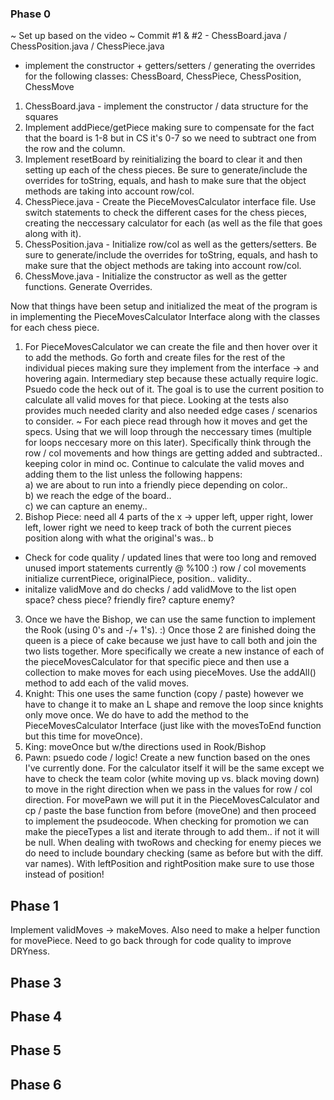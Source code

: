 ### Phase 0 
~ Set up based on the video ~
Commit #1 & #2 - ChessBoard.java / ChessPosition.java / ChessPiece.java
- implement the constructor + getters/setters / generating the overrides for the following classes: 
ChessBoard, ChessPiece, ChessPosition, ChessMove
1) ChessBoard.java - implement the constructor / data structure for the squares
2) Implement addPiece/getPiece making sure to compensate for the fact that the board is 1-8 but in 
CS it's 0-7 so we need to subtract one from the row and the column.
3) Implement resetBoard by reinitializing the board to clear it and then setting up each of the chess
pieces. Be sure to generate/include the overrides for toString, equals, and hash to make sure that the 
object methods are taking into account row/col.
4) ChessPiece.java - Create the PieceMovesCalculator interface file. Use switch statements to check the
different cases for the chess pieces, creating the neccessary calculator for each (as well as the
file that goes along with it). 
5) ChessPosition.java - Initialize row/col as well as the getters/setters. Be sure to generate/include the 
overrides for toString, equals, and hash to make sure that the object methods are taking into account row/col.
6) ChessMove.java - Initialize the constructor as well as the getter functions. Generate Overrides.

Now that things have been setup and initialized the meat of the program is in implementing the PieceMovesCalculator 
Interface along with the classes for each chess piece.

1) For PieceMovesCalculator we can create the file and then hover over it to add the methods. Go forth and create files
for the rest of the individual pieces making sure they implement from the interface -> and hovering again.
Intermediary step because these actually require logic. Psuedo code the heck out of it. The goal is to use the current 
position to calculate all valid moves for that piece. Looking at the tests also provides much needed clarity and also
needed edge cases / scenarios to consider. 
~ For each piece read through how it moves and get the specs. Using that we will loop through the neccessary times
(multiple for loops neccesary more on this later). Specifically think through the row / col movements and how things
are getting added and subtracted.. keeping color in mind oc. Continue to calculate the valid moves and adding them to 
the list unless the following happens:\
   a) we are about to run into a friendly piece depending on color..\
   b) we reach the edge of the board..\
   c) we can capture an enemy..
2) Bishop Piece: need all 4 parts of the x -> upper left, upper right, lower left, lower right
we need to keep track of both the current pieces position along with what the original's was.. b
* Check for code quality / updated lines that were too long and removed unused import statements currently @ %100 :)
row / col movements
initialize currentPiece, originalPiece, position..
validity..
* initalize validMove and do checks / add validMove to the list
open space? 
chess piece? 
friendly fire? 
capture enemy? 
3) Once we have the Bishop, we can use the same function to implement the Rook (using 0's and -/+ 1's). :) Once those 
2 are finished doing the queen is a piece of cake because we just have to call both and join the two lists together. 
More specifically we create a new instance of each of the pieceMovesCalculator for that specific piece and then use 
a collection to make moves for each using pieceMoves. Use the addAll() method to add each of the valid moves.
4) Knight: This one uses the same function (copy / paste) however we have to change it to make an L shape and remove the
loop since knights only move once. We do have to add the method to the PieceMovesCalculator Interface (just like with
the movesToEnd function but this time for moveOnce).
5) King: moveOnce but w/the directions used in Rook/Bishop
6) Pawn: psuedo code / logic! Create a new function based on the ones I've currently done. For the calculator itself 
it will be the same except we have to check the team color (white moving up vs. black moving down) to move in the right 
direction when we pass in the values for row / col direction. For movePawn we will put it in the PieceMovesCalculator
and cp / paste the base function from before (moveOne) and then proceed to implement the psudeocode. When checking for 
promotion we can make the pieceTypes a list and iterate through to add them.. if not it will be null. When dealing with
twoRows and checking for enemy pieces we do need to include boundary checking (same as before but with the diff. var 
names). With leftPosition and rightPosition make sure to use those instead of position!

## Phase 1
Implement validMoves -> makeMoves. Also need to make a helper function for movePiece. Need to go back through for code quality to improve DRYness.

## Phase 3

## Phase 4

## Phase 5

## Phase 6